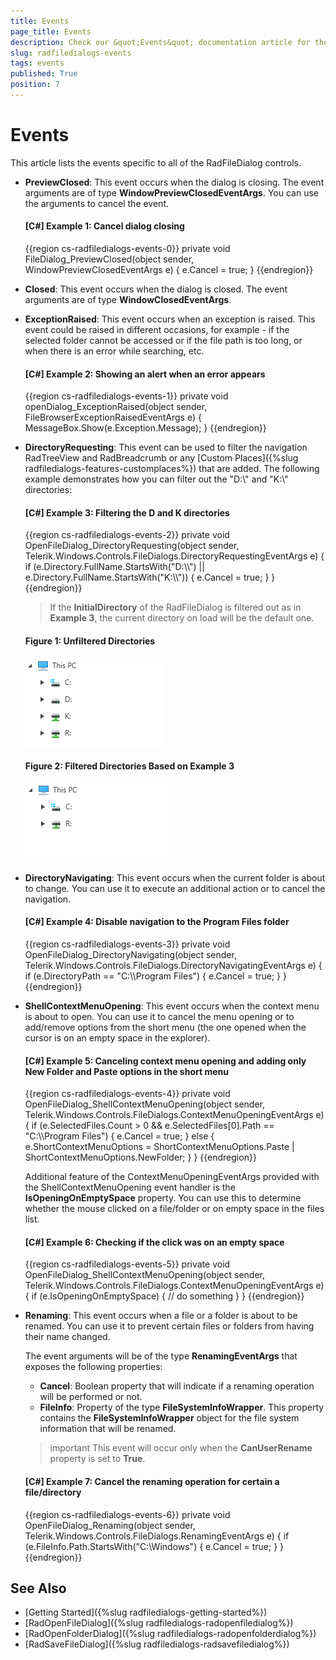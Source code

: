 ```yaml
---
title: Events
page_title: Events
description: Check our &quot;Events&quot; documentation article for the RadFileDialogs {{ site.framework_name }} control.
slug: radfiledialogs-events
tags: events
published: True
position: 7
---
```


# Events

This article lists the events specific to all of the RadFileDialog controls.

* __PreviewClosed__: This event occurs when the dialog is closing. The event arguments are of type __WindowPreviewClosedEventArgs__. You can use the arguments to cancel the event.
	
	#### __[C#] Example 1: Cancel dialog closing__
	{{region cs-radfiledialogs-events-0}}
		private void FileDialog_PreviewClosed(object sender, WindowPreviewClosedEventArgs e)
        {
			e.Cancel = true;
        }
	{{endregion}}
	
* __Closed__: This event occurs when the dialog is closed. The event arguments are of type __WindowClosedEventArgs__. 

* __ExceptionRaised__: This event occurs when an exception is raised. This event could be raised in different occasions, for example - if the selected folder cannot be accessed or if the file path is too long, or when there is an error while searching, etc.

	#### __[C#] Example 2: Showing an alert when an error appears__
	{{region cs-radfiledialogs-events-1}}
		private void openDialog_ExceptionRaised(object sender, FileBrowserExceptionRaisedEventArgs e)
        {
            MessageBox.Show(e.Exception.Message);
        }
	{{endregion}}

* __DirectoryRequesting__: This event can be used to filter the navigation RadTreeView and RadBreadcrumb or any [Custom Places]({%slug radfiledialogs-features-customplaces%}) that are added. The following example demonstrates how you can filter out the "D:\\" and "K:\\" directories:

	#### __[C#] Example 3: Filtering the D and K directories__
	{{region cs-radfiledialogs-events-2}}
		private void OpenFileDialog_DirectoryRequesting(object sender, Telerik.Windows.Controls.FileDialogs.DirectoryRequestingEventArgs e)
        {
            if (e.Directory.FullName.StartsWith("D:\\\\") || e.Directory.FullName.StartsWith("K:\\\\"))
            {
                e.Cancel = true;
            }
        }
	{{endregion}}

	> If the __InitialDirectory__ of the RadFileDialog is filtered out as in __Example 3__, the current directory on load will be the default one. 

	#### Figure 1: Unfiltered Directories
	![](images/radfiledialogs-directories.png)
	
	#### Figure 2: Filtered Directories Based on Example 3
	![](images/radfiledialogs-filtereddirectories.png)
	
* __DirectoryNavigating__: This event occurs when the current folder is about to change. You can use it to execute an additional action or to cancel the navigation. 
	
	#### __[C#] Example 4: Disable navigation to the Program Files folder__
	{{region cs-radfiledialogs-events-3}}
		private void OpenFileDialog_DirectoryNavigating(object sender, Telerik.Windows.Controls.FileDialogs.DirectoryNavigatingEventArgs e)
		{
			if (e.DirectoryPath == "C:\\\\Program Files")
            {
                e.Cancel = true;
            }
		}
	{{endregion}}	
	
* __ShellContextMenuOpening__: This event occurs when the context menu is about to open. You can use it to cancel the menu opening or to add/remove options from the short menu (the one opened when the cursor is on an empty space in the explorer).
	
	#### __[C#] Example 5: Canceling context menu opening and adding only New Folder and Paste options in the short menu__
	{{region cs-radfiledialogs-events-4}}
		private void OpenFileDialog_ShellContextMenuOpening(object sender, Telerik.Windows.Controls.FileDialogs.ContextMenuOpeningEventArgs e)
		{
			if (e.SelectedFiles.Count > 0 && e.SelectedFiles[0].Path == "C:\\\\Program Files")
            {
                e.Cancel = true;
            }
            else
            {
                e.ShortContextMenuOptions = ShortContextMenuOptions.Paste | ShortContextMenuOptions.NewFolder;
            }
		}
	{{endregion}}	
	
	Additional feature of the ContextMenuOpeningEventArgs provided with the ShellContextMenuOpening event handler is the __IsOpeningOnEmptySpace__ property. You can use this to determine whether the mouse clicked on a file/folder or on empty space in the files list.
	
	#### __[C#] Example 6: Checking if the click was on an empty space__
	{{region cs-radfiledialogs-events-5}}
		private void OpenFileDialog_ShellContextMenuOpening(object sender, Telerik.Windows.Controls.FileDialogs.ContextMenuOpeningEventArgs e)
		{
			if (e.IsOpeningOnEmptySpace)
           		{
              			  // do something
            		}
		}
	{{endregion}}	

* __Renaming__: This event occurs when a file or a folder is about to be renamed. You can use it to prevent certain files or folders from having their name changed. 
	
	The event arguments will be of the type __RenamingEventArgs__ that exposes the following properties:

	* __Cancel__: Boolean property that will indicate if a renaming operation will be performed or not.
	* __FileInfo__: Property of the type __FileSystemInfoWrapper__. This property contains the __FileSystemInfoWrapper__ object for the file system information that will be renamed.

	>important This event will occur only when the __CanUserRename__ property is set to __True__.

	#### __[C#] Example 7: Cancel the renaming operation for certain a file/directory__
	{{region cs-radfiledialogs-events-6}}
		private void OpenFileDialog_Renaming(object sender, Telerik.Windows.Controls.FileDialogs.RenamingEventArgs e)
		{
		    if (e.FileInfo.Path.StartsWith("C:\\Windows")
		    {
		    	e.Cancel = true;
		    }
		}
	{{endregion}}

## See Also
* [Getting Started]({%slug radfiledialogs-getting-started%})
* [RadOpenFileDialog]({%slug radfiledialogs-radopenfiledialog%})
* [RadOpenFolderDialog]({%slug radfiledialogs-radopenfolderdialog%})
* [RadSaveFileDialog]({%slug radfiledialogs-radsavefiledialog%})
